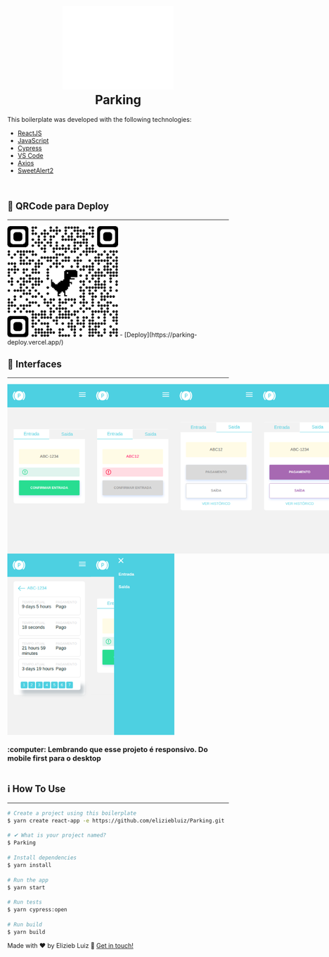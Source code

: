 <h1 align="center">
    <img alt="Parking" src="https://raw.githubusercontent.com/eliziebluiz/Parking/main/parking/src/assets/logo.svg" width="50%"
/>
    <br>
    Parking
</h1>

This boilerplate was developed with the following technologies:

- [ReactJS](https://pt-br.reactjs.org/)
- [JavaScript](https://developer.mozilla.org/pt-BR/docs/Web/JavaScript)
- [Cypress](https://www.cypress.io/)
- [VS Code](vscode)
- [Axios](https://github.com/axios/axios)
- [SweetAlert2](https://sweetalert2.github.io/)

<br>

## :pushpin: QRCode para Deploy

---

<div>
    <img alt="qrcode" src="https://github.com/eliziebluiz/Parking/blob/main/interfaces/QRcode.png"" width="50%"/>
- [Deploy](https://parking-deploy.vercel.app/)
</div>

## :closed_book: Interfaces

---

<div style="display:flex">
    <img alt="1" src="https://github.com/eliziebluiz/Parking/blob/main/interfaces/1.png"" width="190px" />
    <img alt="2" src="https://github.com/eliziebluiz/Parking/blob/main/interfaces/2.png"" width="190px" />
    <img alt="3" src="https://github.com/eliziebluiz/Parking/blob/main/interfaces/3.png"" width="190px" />
    <img alt="4" src="https://github.com/eliziebluiz/Parking/blob/main/interfaces/4.png"" width="190px" />
</div>

<div style="display:flex">
    <img alt="5" src="https://github.com/eliziebluiz/Parking/blob/main/interfaces/5.png"" width="190px" />
    <img alt="6" src="https://github.com/eliziebluiz/Parking/blob/main/interfaces/6.png"" width="190px" />
</div>
 
<div style="display:flex">
 <h3>:computer: Lembrando que esse projeto é responsivo. Do mobile first para o desktop<h3>
</div>


## :information_source: How To Use

---

```bash
# Create a project using this boilerplate
$ yarn create react-app -e https://github.com/eliziebluiz/Parking.git

# ✔ What is your project named?
$ Parking

# Install dependencies
$ yarn install

# Run the app
$ yarn start

# Run tests
$ yarn cypress:open

# Run build
$ yarn build
```

Made with ♥ by Elizieb Luiz :wave: [Get in touch!](https://www.linkedin.com/in/elizieb-luiz-798994183/)
